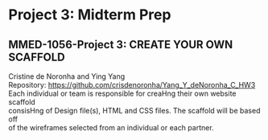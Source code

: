 # Project 3: Midterm Prep
## MMED-1056-Project 3: CREATE YOUR OWN SCAFFOLD
Cristine de Noronha and Ying Yang<br>
Repository: <a>https://github.com/crisdenoronha/Yang_Y_deNoronha_C_HW3<a><br>
Each individual or team is responsible for creaHng their own website scaffold <br>
consisHng of Design file(s), HTML and CSS files. The scaffold will be based off <br>
of the wireframes selected from an individual or each partner.
